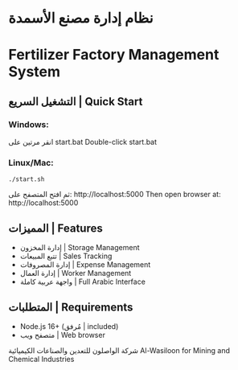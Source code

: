 # نظام إدارة مصنع الأسمدة
# Fertilizer Factory Management System

## التشغيل السريع | Quick Start

### Windows:
انقر مرتين على start.bat
Double-click start.bat

### Linux/Mac:
```
./start.sh
```

ثم افتح المتصفح على: http://localhost:5000
Then open browser at: http://localhost:5000

## المميزات | Features
- إدارة المخزون | Storage Management
- تتبع المبيعات | Sales Tracking  
- إدارة المصروفات | Expense Management
- إدارة العمال | Worker Management
- واجهة عربية كاملة | Full Arabic Interface

## المتطلبات | Requirements
- Node.js 16+ (مُرفق | included)
- متصفح ويب | Web browser

شركة الواصلون للتعدين والصناعات الكيميائية
Al-Wasiloon for Mining and Chemical Industries